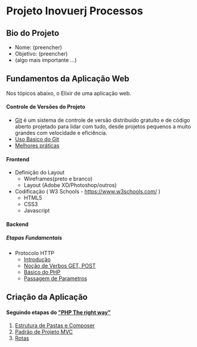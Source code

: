 # Projeto Inovuerj Processos

## Bio do Projeto

- Nome: (preencher)
- Objetivo: (preencher)
- (algo mais importante ...)


## Fundamentos da Aplicação Web 

Nos tópicos abaixo, o Elixir de uma aplicação web. 

#### Controle de Versões do Projeto 
- [Git](https://rogerdudler.github.io/git-guide/)
    é um sistema de controle de versão distribuído gratuito e de código aberto projetado para lidar com tudo, desde projetos pequenos a muito grandes com velocidade e eficiência.
- [Uso Basico do Git](https://www.atlassian.com/br/git/tutorials/saving-changes)
- [Melhores práticas](https://gist.github.com/pedronauck/5c09b8b8786d557b6916)


#### Frontend
- Definição do Layout
    - Wireframes(preto e branco)
    - Layout (Adobe XD/Photoshop/outros)
- Codificação ( W3 Schools - https://www.w3schools.com/ ) 
    - HTML5 
    - CSS3
    - Javascript
    

#### Backend
##### Etapas Fundamentais 
- Protocolo HTTP 
    - [Introdução](https://pt.wikipedia.org/wiki/Hypertext_Transfer_Protocol)
    - [Noção de Verbos GET, POST](https://www.w3schools.com/tags/ref_httpmethods.asp)
    - [Básico do PHP](https://www.php.net/manual/en/langref.php)
    - [Passagem de Parametros](https://www.w3schools.com/php/php_forms.asp)

 
## Criação da Aplicação
 
#### Seguindo etapas do ["PHP The right way"](https://leanpub.com/phptherightway/read)

1. [Estrutura de Pastas e Composer](/%23private/docs/phptherightway.com/readme-intro-v0.0.1.md)
2. [Padrão de Projeto MVC](/%23private/docs/phptherightway.com/readme-mvc-v0.0.2.md)
3. [Rotas](/%23private/docs/phptherightway.com/readme-rotas-v0.0.3.md)





